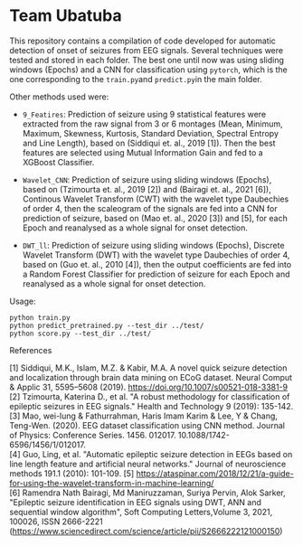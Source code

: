 # Team Ubatuba

This repository contains a compilation of code developed for automatic detection of onset of seizures from EEG signals.
Several techniques were tested and stored in each folder. The best one until now was using sliding windows (Epochs) and a CNN for classification using `pytorch`, which is the one corresponding to the `train.py`and `predict.py`in the main folder.

Other methods used were:

- `9_Featires`: Prediction of seizure using 9 statistical features were extracted from the raw signal from 3 or 6 montages (Mean, Minimum, Maximum, Skewness, Kurtosis, Standard Deviation, Spectral Entropy and Line Length), based on (Siddiqui et. al., 2019 [1]). Then the best features are selected using Mutual Information Gain and fed to a XGBoost Classifier.

- `Wavelet_CNN`: Prediction of seizure using sliding windows (Epochs), based on (Tzimourta et. al., 2019 [2]) and (Bairagi et. al., 2021 [6]), Continous Wavelet Transform (CWT) with the wavelet type Daubechies of order 4, then the scaleogram of the signals are fed into a CNN for prediction of seizure, based on (Mao et. al., 2020 [3]) and [5], for each Epoch and reanalysed as a whole signal for onset detection.

- `DWT_ll`: Prediction of seizure using sliding windows (Epochs), Discrete Wavelet Transform (DWT) with the wavelet type Daubechies of order 4, based on (Guo et. al., 2010 [4]), then the output coefficients are fed into a Random Forest Classifier for prediction of seizure for each Epoch and reanalysed as a whole signal for onset detection.

Usage:

```
python train.py
python predict_pretrained.py --test_dir ../test/
python score.py --test_dir ../test/
```

References

[1] Siddiqui, M.K., Islam, M.Z. & Kabir, M.A. A novel quick seizure detection and localization through brain data mining on ECoG dataset. Neural Comput & Applic 31, 5595–5608 (2019). https://doi.org/10.1007/s00521-018-3381-9  
[2] Tzimourta, Katerina D., et al. "A robust methodology for classification of epileptic seizures in EEG signals." Health and Technology 9 (2019): 135-142.  
[3] Mao, wei-lung & Fathurrahman, Haris Imam Karim & Lee, Y & Chang, Teng-Wen. (2020). EEG dataset classification using CNN method. Journal of Physics: Conference Series. 1456. 012017. 10.1088/1742-6596/1456/1/012017.   
[4] Guo, Ling, et al. "Automatic epileptic seizure detection in EEGs based on line length feature and artificial neural networks." Journal of neuroscience methods 191.1 (2010): 101-109.
[5] https://ataspinar.com/2018/12/21/a-guide-for-using-the-wavelet-transform-in-machine-learning/   
[6] Ramendra Nath Bairagi, Md Maniruzzaman, Suriya Pervin, Alok Sarker, "Epileptic seizure identification in EEG signals using DWT, ANN and sequential window algorithm", Soft Computing Letters,Volume 3, 2021, 100026, ISSN 2666-2221 (https://www.sciencedirect.com/science/article/pii/S2666222121000150)  
